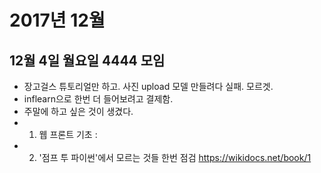 # 2017년 12월

## 12월 4일 월요일 4444 모임
- 장고걸스 튜토리얼만 하고. 사진 upload 모델 만들려다 실패. 모르겟.
- inflearn으로 한번 더 들어보려고 결제함.
- 주말에 하고 싶은 것이 생겼다.
- 1) 웹 프론트 기초 :
- 2) '점프 투 파이썬'에서 모르는 것들 한번 점검 https://wikidocs.net/book/1